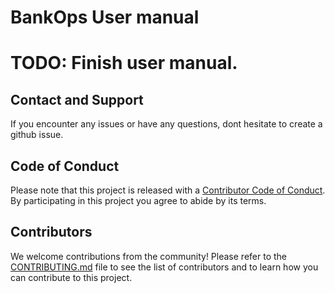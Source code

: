 # BankOps User manual

# TODO: Finish user manual.

## Contact and Support

If you encounter any issues or have any questions, dont hesitate to create a github issue.

## Code of Conduct

Please note that this project is released with a [Contributor Code of Conduct](CODE_OF_CONDUCT.md). By participating in this project you agree to abide by its terms.

## Contributors

We welcome contributions from the community! Please refer to the [CONTRIBUTING.md](../CONTRIBUTING.md) file to see the list of contributors and to learn how you can contribute to this project.
